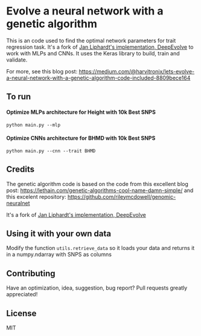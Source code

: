 # Evolve a neural network with a genetic algorithm

This is an code used to find the optimal network parameters for trait regression task. 
It's  a fork of [Jan Liphardt's implementation, DeepEvolve](https://github.com/jliphard/DeepEvolve) to work with MLPs and CNNs. It uses the Keras library to build, train and validate.

For more, see this blog post: 
https://medium.com/@harvitronix/lets-evolve-a-neural-network-with-a-genetic-algorithm-code-included-8809bece164

## To run

#### Optimize MLPs architecture for Height with 10k Best SNPS 
```python main.py --mlp```

#### Optimize CNNs architecture for BHMD with 10k Best SNPS 
```python main.py --cnn --trait BHMD```


## Credits

The genetic algorithm code is based on the code from this excellent blog post: https://lethain.com/genetic-algorithms-cool-name-damn-simple/ and this excelent repository: https://github.com/rileymcdowell/genomic-neuralnet

It's a fork of [Jan Liphardt's implementation, DeepEvolve](https://github.com/jliphard/DeepEvolve) 

## Using it with your own data
Modify the function ```utils.retrieve_data``` so it loads your data and returns it in a numpy.ndarray with SNPS as columns

## Contributing

Have an optimization, idea, suggestion, bug report? Pull requests greatly appreciated!

## License

MIT
